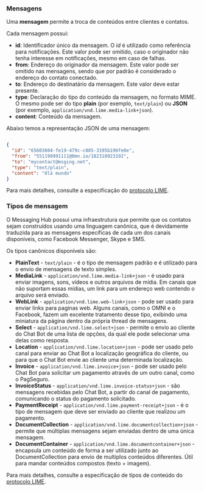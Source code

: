 ### Mensagens

Uma **mensagem** permite a troca de conteúdos entre clientes e contatos.

Cada mensagem possui:
- **id**: Identificador único da mensagem. O *id* é utilizado como referência para notificações. Este valor pode ser omitido, caso o originador não tenha interesse em notificações, mesmo em caso de falhas.
- **from**: Endereço do originador da mensagem. Este valor pode ser omitido nas mensagens, sendo que por padrão é considerado o endereço do contato conectado.
- **to**: Endereço do destinatário da mensagem. Este valor deve estar presente.
- **type**: Declaração do tipo do conteúdo da mensagem, no formato MIME. O mesmo pode ser do tipo **plain** (por exemplo, `text/plain`) ou **JSON** (por exemplo, `application/vnd.lime.media-link+json`).
- **content**: Conteúdo da mensagem.

Abaixo temos a representação JSON de uma mensagem:

```json

{
  "id": "65603604-fe19-479c-c885-3195b196fe8e",
  "from": "551199991111@0mn.io/182310923192",
  "to": "mycontact@msging.net",
  "type": "text/plain",
  "content": "Olá mundo"
}

```

Para mais detalhes, consulte a especificação do [protocolo LIME](http://limeprotocol.org/index.html#message).


### Tipos de mensagem

O Messaging Hub possui uma infraestrutura que permite que os contatos sejam construídos usando uma linguagem canônica, que é devidamente traduzida para as mensagens específicas de cada um dos canais disponíveis, como Facebook Messenger, Skype e SMS.

Os tipos canônicos disponíveis são:

- **PlainText** - `text/plain` - é o tipo de mensagem padrão e é utilizado para o envio de mensagens de texto simples.
- **MediaLink** - `application/vnd.lime.media-link+json` - é usado para enviar imagens, sons, vídeos e outros arquivos de mídia. Em canais que não suportam essas mídias, um link para um endereço web contendo o arquivo será enviado.
- **WebLink** - `application/vnd.lime.web-link+json` - pode ser usado para enviar links para paginas web. Alguns canais, como o OMNI e o Facebook, fazem um excelente tratamento desse tipo, exibindo uma miniatura da página dentro da própria thread de mensagens.
- **Select** - `application/vnd.lime.select+json` - permite o envio ao cliente do Chat Bot de uma lista de opções, da qual ele pode selecionar uma delas como resposta.
- **Location** - `application/vnd.lime.location+json` - pode ser usado pelo canal para enviar ao Chat Bot a localização geográfica do cliente, ou para que o Chat Bot envie ao cliente uma determinada localização.
- **Invoice** - `application/vnd.lime.invoice+json` - pode ser usado pelo Chat Bot para solicitar um pagamento através de um outro canal, como o PagSeguro.
- **InvoiceStatus** - `application/vnd.lime.invoice-status+json` - são mensagens recebidas pelo Chat Bot, a partir do canal de pagamento, comunicando o status do pagamento solicitado.
- **PaymentReceipt** - `application/vnd.lime.payment-receipt+json` - é o tipo de mensagem que deve ser enviado ao cliente que realizou um pagamento.
- **DocumentCollection** - `application/vnd.lime.documentcollection+json` - permite que múltiplas mensagens sejam enviadas dentro de uma única mensagem.
- **DocumentContainer** - `application/vnd.lime.documentcontainer+json` - encapsula um conteúdo de forma a ser utilizado junto ao DocumentCollection para envio de multiplos conteúdos diferentes. Útil para mandar conteúdos compostos (texto + imagem).


Para mais detalhes, consulte a especificação de tipos de conteúdo do [protocolo LIME](http://limeprotocol.org/content-types.html).
